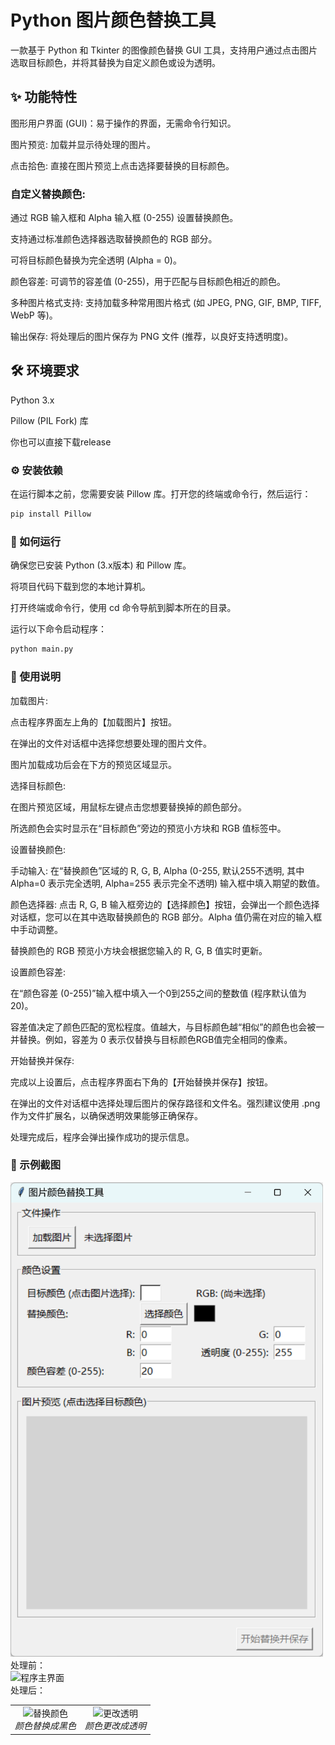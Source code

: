 # Python 图片颜色替换工具
一款基于 Python 和 Tkinter 的图像颜色替换 GUI 工具，支持用户通过点击图片选取目标颜色，并将其替换为自定义颜色或设为透明。


## ✨ 功能特性
图形用户界面 (GUI)：易于操作的界面，无需命令行知识。

图片预览: 加载并显示待处理的图片。

点击拾色: 直接在图片预览上点击选择要替换的目标颜色。

### 自定义替换颜色:

通过 RGB 输入框和 Alpha 输入框 (0-255) 设置替换颜色。

支持通过标准颜色选择器选取替换颜色的 RGB 部分。

可将目标颜色替换为完全透明 (Alpha = 0)。

颜色容差: 可调节的容差值 (0-255)，用于匹配与目标颜色相近的颜色。

多种图片格式支持: 支持加载多种常用图片格式 (如 JPEG, PNG, GIF, BMP, TIFF, WebP 等)。

输出保存: 将处理后的图片保存为 PNG 文件 (推荐，以良好支持透明度)。

## 🛠️ 环境要求
Python 3.x

Pillow (PIL Fork) 库

你也可以直接下载release

### ⚙️ 安装依赖
在运行脚本之前，您需要安装 Pillow 库。打开您的终端或命令行，然后运行：

```bash
pip install Pillow
```

### 🚀 如何运行
确保您已安装 Python (3.x版本) 和 Pillow 库。

将项目代码下载到您的本地计算机。

打开终端或命令行，使用 cd 命令导航到脚本所在的目录。

运行以下命令启动程序：
```bash
python main.py
```

### 📖 使用说明
加载图片:

点击程序界面左上角的【加载图片】按钮。

在弹出的文件对话框中选择您想要处理的图片文件。

图片加载成功后会在下方的预览区域显示。

选择目标颜色:

在图片预览区域，用鼠标左键点击您想要替换掉的颜色部分。

所选颜色会实时显示在“目标颜色”旁边的预览小方块和 RGB 值标签中。

设置替换颜色:

手动输入: 在“替换颜色”区域的 R, G, B, Alpha (0-255, 默认255不透明, 其中 Alpha=0 表示完全透明, Alpha=255 表示完全不透明) 输入框中填入期望的数值。

颜色选择器: 点击 R, G, B 输入框旁边的【选择颜色】按钮，会弹出一个颜色选择对话框，您可以在其中选取替换颜色的 RGB 部分。Alpha 值仍需在对应的输入框中手动调整。

替换颜色的 RGB 预览小方块会根据您输入的 R, G, B 值实时更新。

设置颜色容差:

在“颜色容差 (0-255)”输入框中填入一个0到255之间的整数值 (程序默认值为 20)。

容差值决定了颜色匹配的宽松程度。值越大，与目标颜色越“相似”的颜色也会被一并替换。例如，容差为 0 表示仅替换与目标颜色RGB值完全相同的像素。

开始替换并保存:

完成以上设置后，点击程序界面右下角的【开始替换并保存】按钮。

在弹出的文件对话框中选择处理后图片的保存路径和文件名。强烈建议使用 .png 作为文件扩展名，以确保透明效果能够正确保存。

处理完成后，程序会弹出操作成功的提示信息。

### 📸 示例截图
<img src="images/img4.png" alt="程序主界面" width="500"/><br>
处理前：<br>
<img src="images/img1.png" alt="程序主界面" width="500"/><br>
处理后：
<table>
  <tr>
    <td align="center" valign="top">
      <img src="images/img2.png" alt="替换颜色" width="350"/>
      <br/>
      <em>颜色替换成黑色</em>
    </td>
    <td align="center" valign="top">
      <img src="images/img3.png" alt="更改透明" width="350"/>
      <br/>
      <em>颜色更改成透明</em>
    </td>
  </tr>
</table>
